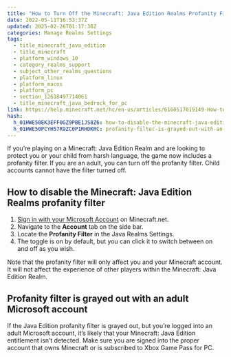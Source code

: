 ```yaml
---
title: "How to Turn Off the Minecraft: Java Edition Realms Profanity Filter"
date: 2022-05-11T16:53:37Z
updated: 2025-02-26T01:17:36Z
categories: Manage Realms Settings
tags:
  - title_minecraft_java_edition
  - title_minecraft
  - platform_windows_10
  - category_realms_support
  - subject_other_realms_questions
  - platform_linux
  - platform_macos
  - platform_pc
  - section_12618497714061
  - title_minecraft_java_bedrock_for_pc
link: https://help.minecraft.net/hc/en-us/articles/6160517019149-How-to-Turn-Off-the-Minecraft-Java-Edition-Realms-Profanity-Filter
hash:
  h_01HWE50EK3EFF0GZ9PBE1JS8Z6: how-to-disable-the-minecraft-java-edition-realms-profanity-filter
  h_01HWE50PCYH57R9ZC0P1RHDKRC: profanity-filter-is-grayed-out-with-an-adult-microsoft-account
---
```


If you’re playing on a Minecraft: Java Edition Realm and are looking to protect you or your child from harsh language, the game now includes a profanity filter. If you are an adult, you can turn off the profanity filter. Child accounts cannot have the filter turned off.

## How to disable the Minecraft: Java Edition Realms profanity filter

1.  [Sign in with your Microsoft Account](https://www.minecraft.net/en-us/login) on Minecraft.net.  
2.  Navigate to the **Account** tab on the side bar. 
3.  Locate the **Profanity Filter** in the Java Realms Settings.
4.  The toggle is on by default, but you can click it to switch between on and off as you wish. 

Note that the profanity filter will only affect you and your Minecraft account. It will not affect the experience of other players within the Minecraft: Java Edition Realm. 

## Profanity filter is grayed out with an adult Microsoft account

If the Java Edition profanity filter is grayed out, but you’re logged into an adult Microsoft account, it’s likely that your Minecraft: Java Edition entitlement isn’t detected. Make sure you are signed into the proper account that owns Minecraft or is subscribed to Xbox Game Pass for PC.
